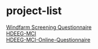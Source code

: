 # project-list

<a href=https://github.com/woolcock-imr/windfarm-screening-questionnaire>Windfarm Screening Questionnaire</a>  
<a href=https://github.com/woolcock-imr/windfarm-screening-questionnaire>HDEEG-MCI</a>  
<a href=https://github.com/woolcock-imr/windfarm-screening-questionnaire>HDEEG-MCI-Online-Questionnaire</a>  
